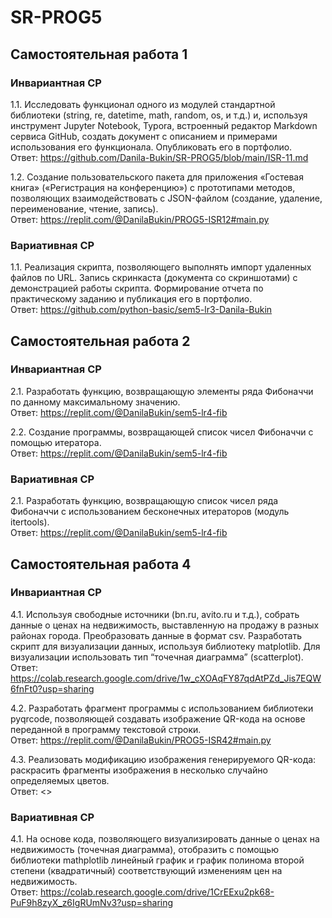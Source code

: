 # SR-PROG5
## Самостоятельная работа 1
### Инвариантная СР
1.1. Исследовать функционал одного из модулей стандартной библиотеки (string, re, datetime, math, random, os, и т.д.) и, используя инструмент Jupyter Notebook, Typora, встроенный редактор Markdown сервиса GitHub, создать документ с описанием и примерами использования его функционала. Опубликовать его в портфолио.  
Ответ: <https://github.com/Danila-Bukin/SR-PROG5/blob/main/ISR-11.md>  

1.2. Создание пользовательского пакета для приложения «Гостевая книга» («Регистрация на конференцию») с прототипами методов, позволяющих взаимодействовать с JSON-файлом (создание, удаление, переименование, чтение, запись).  
Ответ: <https://replit.com/@DanilaBukin/PROG5-ISR12#main.py>

### Вариативная СР
1.1. Реализация скрипта, позволяющего выполнять импорт удаленных файлов по URL. Запись скринкаста (документа со скриншотами) с демонстрацией работы скрипта. Формирование отчета по практическому заданию и публикация его в портфолио.  
Ответ: <https://github.com/python-basic/sem5-lr3-Danila-Bukin>

## Самостоятельная работа 2
### Инвариантная СР
2.1. Разработать функцию, возвращающую элементы ряда Фибоначчи по данному максимальному значению.  
Ответ: <https://replit.com/@DanilaBukin/sem5-lr4-fib>

2.2. Создание программы, возвращающей список чисел Фибоначчи с помощью итератора.  
Ответ: <https://replit.com/@DanilaBukin/sem5-lr4-fib>

### Вариативная СР
2.1. Разработать функцию, возвращающую список чисел ряда Фибоначчи с использованием бесконечных итераторов (модуль itertools).  
Ответ: <https://replit.com/@DanilaBukin/sem5-lr4-fib>

## Самостоятельная работа 4
### Инвариантная СР
4.1. Используя свободные источники (bn.ru, avito.ru и т.д.), собрать данные о ценах на недвижимость, выставленную на продажу в разных районах города. Преобразовать данные в формат csv. Разработать скрипт для визуализации данных, используя библиотеку matplotlib. Для визуализации использовать тип “точечная диаграмма” (scatterplot).   
Ответ: <https://colab.research.google.com/drive/1w_cXOAqFY87qdAtPZd_Jis7EQW6fnFt0?usp=sharing>

4.2. Разработать фрагмент программы с использованием библиотеки pyqrcode, позволяющей создавать изображение QR-кода на основе переданной в программу текстовой строки.  
Ответ: <https://replit.com/@DanilaBukin/PROG5-ISR42#main.py>

4.3.  Реализовать модификацию изображения генерируемого QR-кода: раскрасить фрагменты изображения в несколько случайно определяемых цветов.  
Ответ: <>

### Вариативная СР

4.1. На основе кода, позволяющего визуализировать данные о ценах на недвижимость (точечная диаграмма), отобразить с помощью библиотеки mathplotlib линейный график и график полинома второй степени (квадратичный) соответствующий изменениям цен на недвижимость.  
Ответ: <https://colab.research.google.com/drive/1CrEExu2pk68-PuF9h8zyX_z6IgRUmNv3?usp=sharing>
